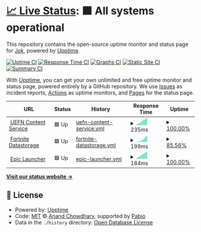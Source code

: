 # [📈 Live Status](https://uefn.jok.dev): <!--live status--> **🟩 All systems operational**

This repository contains the open-source uptime monitor and status page for [Jok](https://uefn.jok.dev), powered by [Upptime](https://github.com/upptime/upptime).

[![Uptime CI](https://github.com/jok-dev/uefn-uptime/workflows/Uptime%20CI/badge.svg)](https://github.com/jok-dev/uefn-uptime/actions?query=workflow%3A%22Uptime+CI%22)
[![Response Time CI](https://github.com/jok-dev/uefn-uptime/workflows/Response%20Time%20CI/badge.svg)](https://github.com/jok-dev/uefn-uptime/actions?query=workflow%3A%22Response+Time+CI%22)
[![Graphs CI](https://github.com/jok-dev/uefn-uptime/workflows/Graphs%20CI/badge.svg)](https://github.com/jok-dev/uefn-uptime/actions?query=workflow%3A%22Graphs+CI%22)
[![Static Site CI](https://github.com/jok-dev/uefn-uptime/workflows/Static%20Site%20CI/badge.svg)](https://github.com/jok-dev/uefn-uptime/actions?query=workflow%3A%22Static+Site+CI%22)
[![Summary CI](https://github.com/jok-dev/uefn-uptime/workflows/Summary%20CI/badge.svg)](https://github.com/jok-dev/uefn-uptime/actions?query=workflow%3A%22Summary+CI%22)

With [Upptime](https://upptime.js.org), you can get your own unlimited and free uptime monitor and status page, powered entirely by a GitHub repository. We use [Issues](https://github.com/jok-dev/uefn-uptime/issues) as incident reports, [Actions](https://github.com/jok-dev/uefn-uptime/actions) as uptime monitors, and [Pages](https://uefn.jok.dev) for the status page.

<!--start: status pages-->
<!-- This summary is generated by Upptime (https://github.com/upptime/upptime) -->
<!-- Do not edit this manually, your changes will be overwritten -->
<!-- prettier-ignore -->
| URL | Status | History | Response Time | Uptime |
| --- | ------ | ------- | ------------- | ------ |
| <img alt="" src="https://icons.duckduckgo.com/ip3/content-service.bfda.live.use1a.on.epicgames.com.ico" height="13"> [UEFN Content Service](https://content-service.bfda.live.use1a.on.epicgames.com/) | 🟩 Up | [uefn-content-service.yml](https://github.com/jok-dev/uefn-uptime/commits/HEAD/history/uefn-content-service.yml) | <details><summary><img alt="Response time graph" src="./graphs/uefn-content-service/response-time-week.png" height="20"> 235ms</summary><br><a href="https://uefn.jok.dev/history/uefn-content-service"><img alt="Response time 235" src="https://img.shields.io/endpoint?url=https%3A%2F%2Fraw.githubusercontent.com%2Fjok-dev%2Fuefn-uptime%2FHEAD%2Fapi%2Fuefn-content-service%2Fresponse-time.json"></a><br><a href="https://uefn.jok.dev/history/uefn-content-service"><img alt="24-hour response time 235" src="https://img.shields.io/endpoint?url=https%3A%2F%2Fraw.githubusercontent.com%2Fjok-dev%2Fuefn-uptime%2FHEAD%2Fapi%2Fuefn-content-service%2Fresponse-time-day.json"></a><br><a href="https://uefn.jok.dev/history/uefn-content-service"><img alt="7-day response time 235" src="https://img.shields.io/endpoint?url=https%3A%2F%2Fraw.githubusercontent.com%2Fjok-dev%2Fuefn-uptime%2FHEAD%2Fapi%2Fuefn-content-service%2Fresponse-time-week.json"></a><br><a href="https://uefn.jok.dev/history/uefn-content-service"><img alt="30-day response time 235" src="https://img.shields.io/endpoint?url=https%3A%2F%2Fraw.githubusercontent.com%2Fjok-dev%2Fuefn-uptime%2FHEAD%2Fapi%2Fuefn-content-service%2Fresponse-time-month.json"></a><br><a href="https://uefn.jok.dev/history/uefn-content-service"><img alt="1-year response time 235" src="https://img.shields.io/endpoint?url=https%3A%2F%2Fraw.githubusercontent.com%2Fjok-dev%2Fuefn-uptime%2FHEAD%2Fapi%2Fuefn-content-service%2Fresponse-time-year.json"></a></details> | <details><summary><a href="https://uefn.jok.dev/history/uefn-content-service">100.00%</a></summary><a href="https://uefn.jok.dev/history/uefn-content-service"><img alt="All-time uptime 100.00%" src="https://img.shields.io/endpoint?url=https%3A%2F%2Fraw.githubusercontent.com%2Fjok-dev%2Fuefn-uptime%2FHEAD%2Fapi%2Fuefn-content-service%2Fuptime.json"></a><br><a href="https://uefn.jok.dev/history/uefn-content-service"><img alt="24-hour uptime 100.00%" src="https://img.shields.io/endpoint?url=https%3A%2F%2Fraw.githubusercontent.com%2Fjok-dev%2Fuefn-uptime%2FHEAD%2Fapi%2Fuefn-content-service%2Fuptime-day.json"></a><br><a href="https://uefn.jok.dev/history/uefn-content-service"><img alt="7-day uptime 100.00%" src="https://img.shields.io/endpoint?url=https%3A%2F%2Fraw.githubusercontent.com%2Fjok-dev%2Fuefn-uptime%2FHEAD%2Fapi%2Fuefn-content-service%2Fuptime-week.json"></a><br><a href="https://uefn.jok.dev/history/uefn-content-service"><img alt="30-day uptime 100.00%" src="https://img.shields.io/endpoint?url=https%3A%2F%2Fraw.githubusercontent.com%2Fjok-dev%2Fuefn-uptime%2FHEAD%2Fapi%2Fuefn-content-service%2Fuptime-month.json"></a><br><a href="https://uefn.jok.dev/history/uefn-content-service"><img alt="1-year uptime 100.00%" src="https://img.shields.io/endpoint?url=https%3A%2F%2Fraw.githubusercontent.com%2Fjok-dev%2Fuefn-uptime%2FHEAD%2Fapi%2Fuefn-content-service%2Fuptime-year.json"></a></details>
| <img alt="" src="https://icons.duckduckgo.com/ip3/fn-service-datastorage-live-uefn-public.eeef.live.use1a.on.epicgames.com.ico" height="13"> [Fortnite Datastorage](https://fn-service-datastorage-live-uefn-public.eeef.live.use1a.on.epicgames.com/) | 🟩 Up | [fortnite-datastorage.yml](https://github.com/jok-dev/uefn-uptime/commits/HEAD/history/fortnite-datastorage.yml) | <details><summary><img alt="Response time graph" src="./graphs/fortnite-datastorage/response-time-week.png" height="20"> 199ms</summary><br><a href="https://uefn.jok.dev/history/fortnite-datastorage"><img alt="Response time 199" src="https://img.shields.io/endpoint?url=https%3A%2F%2Fraw.githubusercontent.com%2Fjok-dev%2Fuefn-uptime%2FHEAD%2Fapi%2Ffortnite-datastorage%2Fresponse-time.json"></a><br><a href="https://uefn.jok.dev/history/fortnite-datastorage"><img alt="24-hour response time 199" src="https://img.shields.io/endpoint?url=https%3A%2F%2Fraw.githubusercontent.com%2Fjok-dev%2Fuefn-uptime%2FHEAD%2Fapi%2Ffortnite-datastorage%2Fresponse-time-day.json"></a><br><a href="https://uefn.jok.dev/history/fortnite-datastorage"><img alt="7-day response time 199" src="https://img.shields.io/endpoint?url=https%3A%2F%2Fraw.githubusercontent.com%2Fjok-dev%2Fuefn-uptime%2FHEAD%2Fapi%2Ffortnite-datastorage%2Fresponse-time-week.json"></a><br><a href="https://uefn.jok.dev/history/fortnite-datastorage"><img alt="30-day response time 199" src="https://img.shields.io/endpoint?url=https%3A%2F%2Fraw.githubusercontent.com%2Fjok-dev%2Fuefn-uptime%2FHEAD%2Fapi%2Ffortnite-datastorage%2Fresponse-time-month.json"></a><br><a href="https://uefn.jok.dev/history/fortnite-datastorage"><img alt="1-year response time 199" src="https://img.shields.io/endpoint?url=https%3A%2F%2Fraw.githubusercontent.com%2Fjok-dev%2Fuefn-uptime%2FHEAD%2Fapi%2Ffortnite-datastorage%2Fresponse-time-year.json"></a></details> | <details><summary><a href="https://uefn.jok.dev/history/fortnite-datastorage">85.56%</a></summary><a href="https://uefn.jok.dev/history/fortnite-datastorage"><img alt="All-time uptime 85.56%" src="https://img.shields.io/endpoint?url=https%3A%2F%2Fraw.githubusercontent.com%2Fjok-dev%2Fuefn-uptime%2FHEAD%2Fapi%2Ffortnite-datastorage%2Fuptime.json"></a><br><a href="https://uefn.jok.dev/history/fortnite-datastorage"><img alt="24-hour uptime 85.56%" src="https://img.shields.io/endpoint?url=https%3A%2F%2Fraw.githubusercontent.com%2Fjok-dev%2Fuefn-uptime%2FHEAD%2Fapi%2Ffortnite-datastorage%2Fuptime-day.json"></a><br><a href="https://uefn.jok.dev/history/fortnite-datastorage"><img alt="7-day uptime 85.56%" src="https://img.shields.io/endpoint?url=https%3A%2F%2Fraw.githubusercontent.com%2Fjok-dev%2Fuefn-uptime%2FHEAD%2Fapi%2Ffortnite-datastorage%2Fuptime-week.json"></a><br><a href="https://uefn.jok.dev/history/fortnite-datastorage"><img alt="30-day uptime 85.56%" src="https://img.shields.io/endpoint?url=https%3A%2F%2Fraw.githubusercontent.com%2Fjok-dev%2Fuefn-uptime%2FHEAD%2Fapi%2Ffortnite-datastorage%2Fuptime-month.json"></a><br><a href="https://uefn.jok.dev/history/fortnite-datastorage"><img alt="1-year uptime 85.56%" src="https://img.shields.io/endpoint?url=https%3A%2F%2Fraw.githubusercontent.com%2Fjok-dev%2Fuefn-uptime%2FHEAD%2Fapi%2Ffortnite-datastorage%2Fuptime-year.json"></a></details>
| <img alt="" src="https://icons.duckduckgo.com/ip3/launcher-public-service-prod06.ol.epicgames.com.ico" height="13"> [Epic Launcher](https://launcher-public-service-prod06.ol.epicgames.com/launcher/api/public/distributionpoints) | 🟩 Up | [epic-launcher.yml](https://github.com/jok-dev/uefn-uptime/commits/HEAD/history/epic-launcher.yml) | <details><summary><img alt="Response time graph" src="./graphs/epic-launcher/response-time-week.png" height="20"> 184ms</summary><br><a href="https://uefn.jok.dev/history/epic-launcher"><img alt="Response time 184" src="https://img.shields.io/endpoint?url=https%3A%2F%2Fraw.githubusercontent.com%2Fjok-dev%2Fuefn-uptime%2FHEAD%2Fapi%2Fepic-launcher%2Fresponse-time.json"></a><br><a href="https://uefn.jok.dev/history/epic-launcher"><img alt="24-hour response time 184" src="https://img.shields.io/endpoint?url=https%3A%2F%2Fraw.githubusercontent.com%2Fjok-dev%2Fuefn-uptime%2FHEAD%2Fapi%2Fepic-launcher%2Fresponse-time-day.json"></a><br><a href="https://uefn.jok.dev/history/epic-launcher"><img alt="7-day response time 184" src="https://img.shields.io/endpoint?url=https%3A%2F%2Fraw.githubusercontent.com%2Fjok-dev%2Fuefn-uptime%2FHEAD%2Fapi%2Fepic-launcher%2Fresponse-time-week.json"></a><br><a href="https://uefn.jok.dev/history/epic-launcher"><img alt="30-day response time 184" src="https://img.shields.io/endpoint?url=https%3A%2F%2Fraw.githubusercontent.com%2Fjok-dev%2Fuefn-uptime%2FHEAD%2Fapi%2Fepic-launcher%2Fresponse-time-month.json"></a><br><a href="https://uefn.jok.dev/history/epic-launcher"><img alt="1-year response time 184" src="https://img.shields.io/endpoint?url=https%3A%2F%2Fraw.githubusercontent.com%2Fjok-dev%2Fuefn-uptime%2FHEAD%2Fapi%2Fepic-launcher%2Fresponse-time-year.json"></a></details> | <details><summary><a href="https://uefn.jok.dev/history/epic-launcher">100.00%</a></summary><a href="https://uefn.jok.dev/history/epic-launcher"><img alt="All-time uptime 100.00%" src="https://img.shields.io/endpoint?url=https%3A%2F%2Fraw.githubusercontent.com%2Fjok-dev%2Fuefn-uptime%2FHEAD%2Fapi%2Fepic-launcher%2Fuptime.json"></a><br><a href="https://uefn.jok.dev/history/epic-launcher"><img alt="24-hour uptime 100.00%" src="https://img.shields.io/endpoint?url=https%3A%2F%2Fraw.githubusercontent.com%2Fjok-dev%2Fuefn-uptime%2FHEAD%2Fapi%2Fepic-launcher%2Fuptime-day.json"></a><br><a href="https://uefn.jok.dev/history/epic-launcher"><img alt="7-day uptime 100.00%" src="https://img.shields.io/endpoint?url=https%3A%2F%2Fraw.githubusercontent.com%2Fjok-dev%2Fuefn-uptime%2FHEAD%2Fapi%2Fepic-launcher%2Fuptime-week.json"></a><br><a href="https://uefn.jok.dev/history/epic-launcher"><img alt="30-day uptime 100.00%" src="https://img.shields.io/endpoint?url=https%3A%2F%2Fraw.githubusercontent.com%2Fjok-dev%2Fuefn-uptime%2FHEAD%2Fapi%2Fepic-launcher%2Fuptime-month.json"></a><br><a href="https://uefn.jok.dev/history/epic-launcher"><img alt="1-year uptime 100.00%" src="https://img.shields.io/endpoint?url=https%3A%2F%2Fraw.githubusercontent.com%2Fjok-dev%2Fuefn-uptime%2FHEAD%2Fapi%2Fepic-launcher%2Fuptime-year.json"></a></details>

<!--end: status pages-->

[**Visit our status website →**](https://uefn.jok.dev)

## 📄 License

- Powered by: [Upptime](https://github.com/upptime/upptime)
- Code: [MIT](./LICENSE) © [Anand Chowdhary](https://anandchowdhary.com), supported by [Pabio](https://pabio.com)
- Data in the `./history` directory: [Open Database License](https://opendatacommons.org/licenses/odbl/1-0/)
